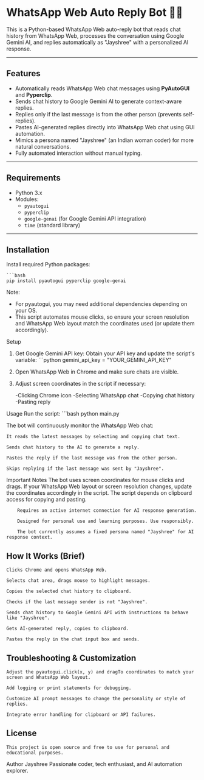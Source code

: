 # WhatsApp Web Auto Reply Bot 🤖💬

This is a Python-based WhatsApp Web auto-reply bot that reads chat history from WhatsApp Web, processes the conversation using Google Gemini AI, and replies automatically as "Jayshree" with a personalized AI response.

---

## Features

- Automatically reads WhatsApp Web chat messages using **PyAutoGUI** and **Pyperclip**.
- Sends chat history to Google Gemini AI to generate context-aware replies.
- Replies only if the last message is from the other person (prevents self-replies).
- Pastes AI-generated replies directly into WhatsApp Web chat using GUI automation.
- Mimics a persona named "Jayshree" (an Indian woman coder) for more natural conversations.
- Fully automated interaction without manual typing.

---

## Requirements

- Python 3.x
- Modules:
  - `pyautogui`
  - `pyperclip`
  - `google-genai` (for Google Gemini API integration)
  - `time` (standard library)

---

## Installation

Install required Python packages:

    ```bash
    pip install pyautogui pyperclip google-genai


Note:

- For pyautogui, you may need additional dependencies depending on your OS.
- This script automates mouse clicks, so ensure your screen resolution and WhatsApp Web layout match the coordinates used (or update them accordingly).

Setup
1. Get Google Gemini API key:
    Obtain your API key and update the script's variable:
        ```python
        gemini_api_key = "YOUR_GEMINI_API_KEY"


2. Open WhatsApp Web in Chrome and make sure chats are visible.

3. Adjust screen coordinates in the script if necessary:

    -Clicking Chrome icon
    -Selecting WhatsApp chat
    -Copying chat history
    -Pasting reply

Usage
    Run the script:
    ```bash
    python main.py

The bot will continuously monitor the WhatsApp Web chat:

    It reads the latest messages by selecting and copying chat text.

    Sends chat history to the AI to generate a reply.

    Pastes the reply if the last message was from the other person.

    Skips replying if the last message was sent by "Jayshree".

Important Notes
    The bot uses screen coordinates for mouse clicks and drags. If your WhatsApp Web layout or screen resolution changes, update the coordinates accordingly in the script.
        The script depends on clipboard access for copying and pasting.

        Requires an active internet connection for AI response generation.

        Designed for personal use and learning purposes. Use responsibly.

        The bot currently assumes a fixed persona named "Jayshree" for AI response context.

## How It Works (Brief)
    Clicks Chrome and opens WhatsApp Web.

    Selects chat area, drags mouse to highlight messages.

    Copies the selected chat history to clipboard.

    Checks if the last message sender is not "Jayshree".

    Sends chat history to Google Gemini API with instructions to behave like "Jayshree".

    Gets AI-generated reply, copies to clipboard.

    Pastes the reply in the chat input box and sends.

## Troubleshooting & Customization
    Adjust the pyautogui.click(x, y) and dragTo coordinates to match your screen and WhatsApp Web layout.

    Add logging or print statements for debugging.

    Customize AI prompt messages to change the personality or style of replies.

    Integrate error handling for clipboard or API failures.

##  License
    This project is open source and free to use for personal and educational purposes.


Author
Jayshree
Passionate coder, tech enthusiast, and AI automation explorer.


